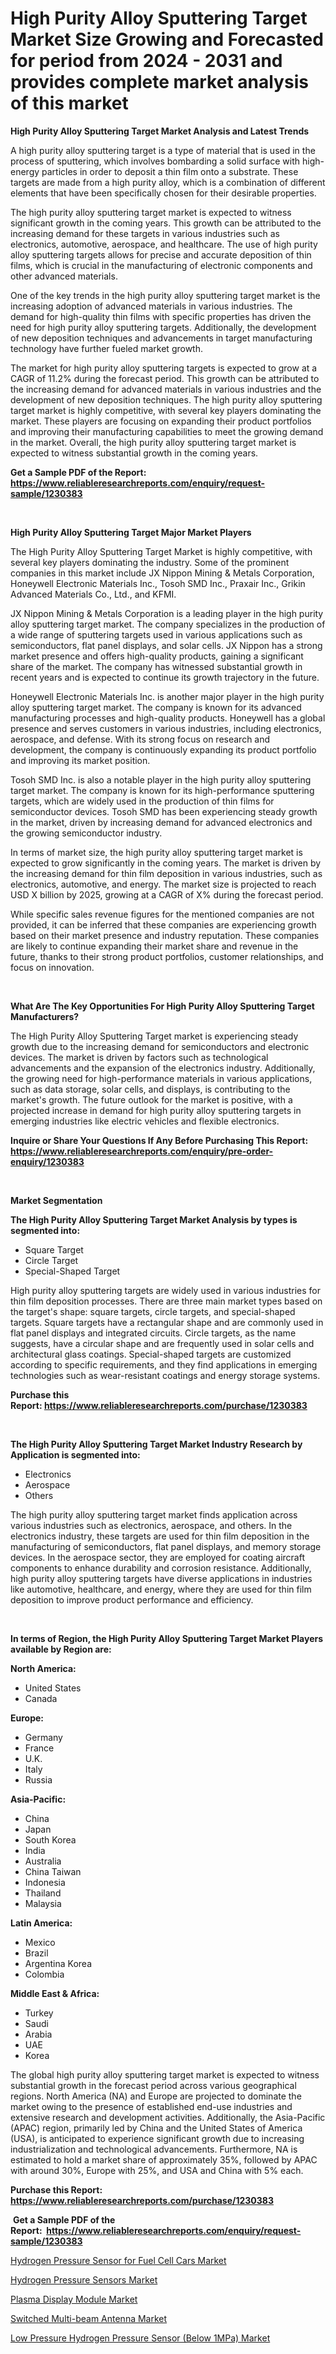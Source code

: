 <p><h1>High Purity Alloy Sputtering Target Market Size Growing and Forecasted for period from 2024 - 2031 and provides complete market analysis of this market</h1></p><p><strong>High Purity Alloy Sputtering Target Market Analysis and Latest Trends</strong></p>
<p><p>A high purity alloy sputtering target is a type of material that is used in the process of sputtering, which involves bombarding a solid surface with high-energy particles in order to deposit a thin film onto a substrate. These targets are made from a high purity alloy, which is a combination of different elements that have been specifically chosen for their desirable properties.</p><p>The high purity alloy sputtering target market is expected to witness significant growth in the coming years. This growth can be attributed to the increasing demand for these targets in various industries such as electronics, automotive, aerospace, and healthcare. The use of high purity alloy sputtering targets allows for precise and accurate deposition of thin films, which is crucial in the manufacturing of electronic components and other advanced materials.</p><p>One of the key trends in the high purity alloy sputtering target market is the increasing adoption of advanced materials in various industries. The demand for high-quality thin films with specific properties has driven the need for high purity alloy sputtering targets. Additionally, the development of new deposition techniques and advancements in target manufacturing technology have further fueled market growth.</p><p>The market for high purity alloy sputtering targets is expected to grow at a CAGR of 11.2% during the forecast period. This growth can be attributed to the increasing demand for advanced materials in various industries and the development of new deposition techniques. The high purity alloy sputtering target market is highly competitive, with several key players dominating the market. These players are focusing on expanding their product portfolios and improving their manufacturing capabilities to meet the growing demand in the market. Overall, the high purity alloy sputtering target market is expected to witness substantial growth in the coming years.</p></p>
<p><strong>Get a Sample PDF of the Report:&nbsp; <a href="https://www.reliableresearchreports.com/enquiry/request-sample/1230383">https://www.reliableresearchreports.com/enquiry/request-sample/1230383</a></strong></p>
<p>&nbsp;</p>
<p><strong>High Purity Alloy Sputtering Target Major Market Players</strong></p>
<p><p>The High Purity Alloy Sputtering Target Market is highly competitive, with several key players dominating the industry. Some of the prominent companies in this market include JX Nippon Mining & Metals Corporation, Honeywell Electronic Materials Inc., Tosoh SMD Inc., Praxair Inc., Grikin Advanced Materials Co., Ltd., and KFMI.</p><p>JX Nippon Mining & Metals Corporation is a leading player in the high purity alloy sputtering target market. The company specializes in the production of a wide range of sputtering targets used in various applications such as semiconductors, flat panel displays, and solar cells. JX Nippon has a strong market presence and offers high-quality products, gaining a significant share of the market. The company has witnessed substantial growth in recent years and is expected to continue its growth trajectory in the future.</p><p>Honeywell Electronic Materials Inc. is another major player in the high purity alloy sputtering target market. The company is known for its advanced manufacturing processes and high-quality products. Honeywell has a global presence and serves customers in various industries, including electronics, aerospace, and defense. With its strong focus on research and development, the company is continuously expanding its product portfolio and improving its market position.</p><p>Tosoh SMD Inc. is also a notable player in the high purity alloy sputtering target market. The company is known for its high-performance sputtering targets, which are widely used in the production of thin films for semiconductor devices. Tosoh SMD has been experiencing steady growth in the market, driven by increasing demand for advanced electronics and the growing semiconductor industry.</p><p>In terms of market size, the high purity alloy sputtering target market is expected to grow significantly in the coming years. The market is driven by the increasing demand for thin film deposition in various industries, such as electronics, automotive, and energy. The market size is projected to reach USD X billion by 2025, growing at a CAGR of X% during the forecast period.</p><p>While specific sales revenue figures for the mentioned companies are not provided, it can be inferred that these companies are experiencing growth based on their market presence and industry reputation. These companies are likely to continue expanding their market share and revenue in the future, thanks to their strong product portfolios, customer relationships, and focus on innovation.</p></p>
<p>&nbsp;</p>
<p><strong>What Are The Key Opportunities For High Purity Alloy Sputtering Target Manufacturers?</strong></p>
<p><p>The High Purity Alloy Sputtering Target market is experiencing steady growth due to the increasing demand for semiconductors and electronic devices. The market is driven by factors such as technological advancements and the expansion of the electronics industry. Additionally, the growing need for high-performance materials in various applications, such as data storage, solar cells, and displays, is contributing to the market's growth. The future outlook for the market is positive, with a projected increase in demand for high purity alloy sputtering targets in emerging industries like electric vehicles and flexible electronics.</p></p>
<p><strong>Inquire or Share Your Questions If Any Before Purchasing This Report: <a href="https://www.reliableresearchreports.com/enquiry/pre-order-enquiry/1230383">https://www.reliableresearchreports.com/enquiry/pre-order-enquiry/1230383</a></strong></p>
<p>&nbsp;</p>
<p><strong>Market Segmentation</strong></p>
<p><strong>The High Purity Alloy Sputtering Target Market Analysis by types is segmented into:</strong></p>
<p><ul><li>Square Target</li><li>Circle Target</li><li>Special-Shaped Target</li></ul></p>
<p><p>High purity alloy sputtering targets are widely used in various industries for thin film deposition processes. There are three main market types based on the target's shape: square targets, circle targets, and special-shaped targets. Square targets have a rectangular shape and are commonly used in flat panel displays and integrated circuits. Circle targets, as the name suggests, have a circular shape and are frequently used in solar cells and architectural glass coatings. Special-shaped targets are customized according to specific requirements, and they find applications in emerging technologies such as wear-resistant coatings and energy storage systems.</p></p>
<p><strong>Purchase this Report:&nbsp;<a href="https://www.reliableresearchreports.com/purchase/1230383">https://www.reliableresearchreports.com/purchase/1230383</a></strong></p>
<p>&nbsp;</p>
<p><strong>The High Purity Alloy Sputtering Target Market Industry Research by Application is segmented into:</strong></p>
<p><ul><li>Electronics</li><li>Aerospace</li><li>Others</li></ul></p>
<p><p>The high purity alloy sputtering target market finds application across various industries such as electronics, aerospace, and others. In the electronics industry, these targets are used for thin film deposition in the manufacturing of semiconductors, flat panel displays, and memory storage devices. In the aerospace sector, they are employed for coating aircraft components to enhance durability and corrosion resistance. Additionally, high purity alloy sputtering targets have diverse applications in industries like automotive, healthcare, and energy, where they are used for thin film deposition to improve product performance and efficiency.</p></p>
<p>&nbsp;</p>
<p><strong>In terms of Region, the High Purity Alloy Sputtering Target Market Players available by Region are:</strong></p>
<p>
    <p> <strong> North America: </strong>
        <ul>
            <li>United States</li>
            <li>Canada</li>
        </ul>
        </p> 
    <p> <strong> Europe: </strong>
        <ul>
            <li>Germany</li>
            <li>France</li>
            <li>U.K.</li>
            <li>Italy</li>
            <li>Russia</li>
        </ul>
        </p> 
    <p> <strong> Asia-Pacific: </strong>
        <ul>
            <li>China</li>
            <li>Japan</li>
            <li>South Korea</li>
            <li>India</li>
            <li>Australia</li>
            <li>China Taiwan</li>
            <li>Indonesia</li>
            <li>Thailand</li>
            <li>Malaysia</li>
        </ul>
        </p> 
    <p> <strong> Latin America: </strong>
        <ul>
            <li>Mexico</li>
            <li>Brazil</li>
            <li>Argentina Korea</li>
            <li>Colombia</li>
        </ul>
        </p> 
    <p> <strong> Middle East & Africa: </strong>
        <ul>
            <li>Turkey</li>
            <li>Saudi</li>
            <li>Arabia</li>
            <li>UAE</li>
            <li>Korea</li>
        </ul>
    </p>
    </p>
<p><p>The global high purity alloy sputtering target market is expected to witness substantial growth in the forecast period across various geographical regions. North America (NA) and Europe are projected to dominate the market owing to the presence of established end-use industries and extensive research and development activities. Additionally, the Asia-Pacific (APAC) region, primarily led by China and the United States of America (USA), is anticipated to experience significant growth due to increasing industrialization and technological advancements. Furthermore, NA is estimated to hold a market share of approximately 35%, followed by APAC with around 30%, Europe with 25%, and USA and China with 5% each.</p></p>
<p><strong>Purchase this Report: <a href="https://www.reliableresearchreports.com/purchase/1230383">https://www.reliableresearchreports.com/purchase/1230383</a></strong></p>
<p>&nbsp;<strong>Get a Sample PDF of the Report:&nbsp;&nbsp;<a href="https://www.reliableresearchreports.com/enquiry/request-sample/1230383">https://www.reliableresearchreports.com/enquiry/request-sample/1230383</a></strong></p>
<p><strong></strong></p>
<p><p><a href="https://github.com/yoshih12/Market-Research-Report-List-1/blob/main/hydrogen-pressure-sensor-for-fuel-cell-cars-market.md">Hydrogen Pressure Sensor for Fuel Cell Cars Market</a></p><p><a href="https://github.com/juniordelafrance/Market-Research-Report-List-1/blob/main/hydrogen-pressure-sensors-market.md">Hydrogen Pressure Sensors Market</a></p><p><a href="https://github.com/indrystar/Market-Research-Report-List-1/blob/main/plasma-display-module-market.md">Plasma Display Module Market</a></p><p><a href="https://github.com/guneycigdem35/Market-Research-Report-List-1/blob/main/switched-multi-beam-antenna-market.md">Switched Multi-beam Antenna Market</a></p><p><a href="https://github.com/irfadac/Market-Research-Report-List-1/blob/main/low-pressure-hydrogen-pressure-sensor-below-1mpa-market.md">Low Pressure Hydrogen Pressure Sensor (Below 1MPa) Market</a></p></p>